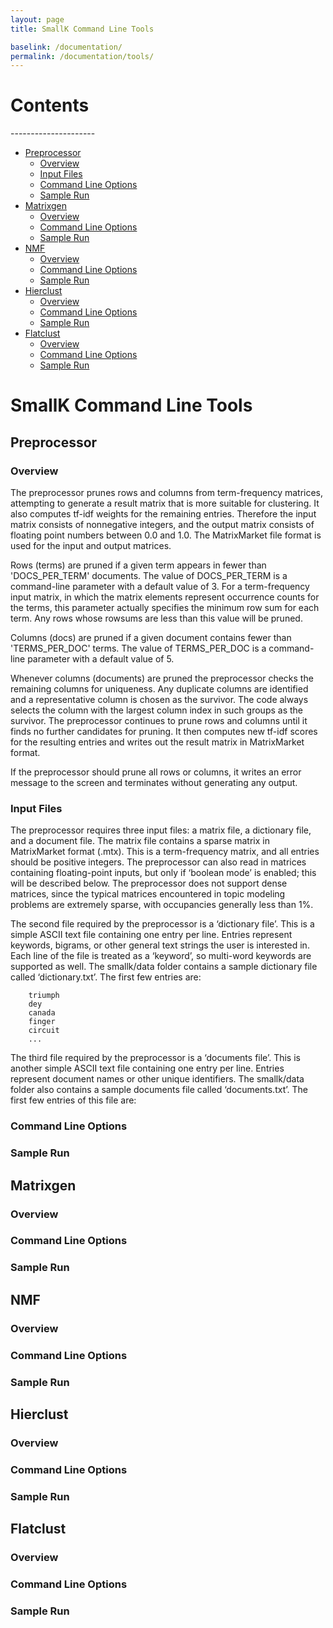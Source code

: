 ```yaml
---
layout: page
title: SmallK Command Line Tools

baselink: /documentation/
permalink: /documentation/tools/
---
```


<h1 id="top">Contents</h1>
---------------------

* [Preprocessor](#preproc)
	* [Overview](#overview)
	* [Input Files](#input_files)
	* [Command Line Options](#cmd_options)
	* [Sample Run](#sample_run)
* [Matrixgen](#matrix_gen)
	* [Overview](#overview_matgen)
	* [Command Line Options](#cmd_options_matgen)
	* [Sample Run](#sample_run_matgen)
* [NMF](#nmf)
	* [Overview](#overview_nmf)
	* [Command Line Options](#cmd_options_nmf)
	* [Sample Run](#sample_run_nmf)
* [Hierclust](#hier)
	* [Overview](#overview_hier)
	* [Command Line Options](#cmd_options_hier)
	* [Sample Run](#sample_run_hier)
* [Flatclust](#flat)
	* [Overview](#overview_flat)
	* [Command Line Options](#cmd_options_flat)
	* [Sample Run](#sample_run_flat)

<h1 id="smallk_tools"> SmallK Command Line Tools </h1>

<h2 id="preproc"> Preprocessor </h2>

<h3 id="overview"> Overview </h3>

The preprocessor prunes rows and columns from term-frequency matrices, attempting to generate a result matrix that is more suitable for clustering.  It also computes tf-idf weights for the remaining entries.  Therefore the input matrix consists of nonnegative integers, and the output matrix consists of floating point numbers between 0.0 and 1.0.  The MatrixMarket file format is used for the input and output matrices.

Rows (terms) are pruned if a given term appears in fewer than 'DOCS_PER_TERM' documents.  The value of DOCS_PER_TERM is a command-line parameter with a default value of 3.  For a term-frequencyinput matrix, in which the matrix elements represent occurrence counts for the terms, this parameter actually specifies the minimum row sum for each term.  Any rows whose rowsums are less than this value will be pruned.

Columns (docs) are pruned if a given document contains fewer than 'TERMS_PER_DOC' terms.  The value of TERMS_PER_DOC is a command-line parameter with a default value of 5.

Whenever columns (documents) are pruned the preprocessor checks the remaining columns for uniqueness.  Any duplicate columns are identified and a representative column is chosen as the survivor. The code always selects the column with the largest column index in such groups as the survivor. The preprocessor continues to prune rows and columns until it finds no further candidates for pruning. It then computes new tf-idf scores for the resulting entries and writes out the result matrix in MatrixMarket format.

If the preprocessor should prune all rows or columns, it writes an error message to the screen and terminates without generating any output.

<h3 id="input_files"> Input Files </h3>

The preprocessor requires three input files: a matrix file, a dictionary file, and a document file.  The matrix file contains a sparse matrix in MatrixMarket format (.mtx).  This is a term-frequency matrix, and all entries should be positive integers. The preprocessor can also read in matrices containing floating-point inputs, but only if ‘boolean mode’ is enabled; this will be described below.  The preprocessor does not support dense matrices, since the typical matrices encountered in topic modeling problems are extremely sparse, with occupancies generally less than 1%.

The second file required by the preprocessor is a ‘dictionary file’.  This is a simple ASCII text file containing one entry per line.  Entries represent keywords, bigrams, or other general text strings the user is interested in.  Each line of the file is treated as a ‘keyword’, so multi-word keywords are supported as well.  The smallk/data folder contains a sample dictionary file called ‘dictionary.txt’.  The first few entries are:

		triumph
		dey
		canada
		finger
		circuit
		...

The third file required by the preprocessor is a ‘documents file’.  This is another simple ASCII text file containing one entry per line.  Entries represent document names or other unique identifiers.  The smallk/data folder also contains a sample documents file called ‘documents.txt’.  The first few entries of this file are:
<h3 id="cmd_options"> Command Line Options </h3>

<h3 id="sample_run"> Sample Run </h3>

<h2 id="matrix_gen"> Matrixgen </h2>

<h3 id="overview_matgen"> Overview </h3>

<h3 id="cmd_options_matgen"> Command Line Options </h3>

<h3 id="sample_run_matgen"> Sample Run </h3>

<h2 id="nmf"> NMF </h2>

<h3 id="overview_nmf"> Overview </h3>

<h3 id="cmd_options_nmf"> Command Line Options </h3>

<h3 id="sample_run_nmf"> Sample Run </h3>

<h2 id="hier"> Hierclust </h2>

<h3 id="overview_hier"> Overview </h3>

<h3 id="cmd_options_hier"> Command Line Options </h3>

<h3 id="sample_run_hier"> Sample Run </h3>

<h2 id="flat"> Flatclust </h2>

<h3 id="overview_flat"> Overview </h3>

<h3 id="cmd_options_flat"> Command Line Options </h3>

<h3 id="sample_run_flat"> Sample Run </h3>
